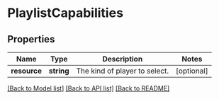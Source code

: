 # PlaylistCapabilities

## Properties
Name | Type | Description | Notes
------------ | ------------- | ------------- | -------------
**resource** | **string** | The kind of player to select. | [optional] 

[[Back to Model list]](../README.md#documentation-for-models) [[Back to API list]](../README.md#documentation-for-api-endpoints) [[Back to README]](../README.md)


